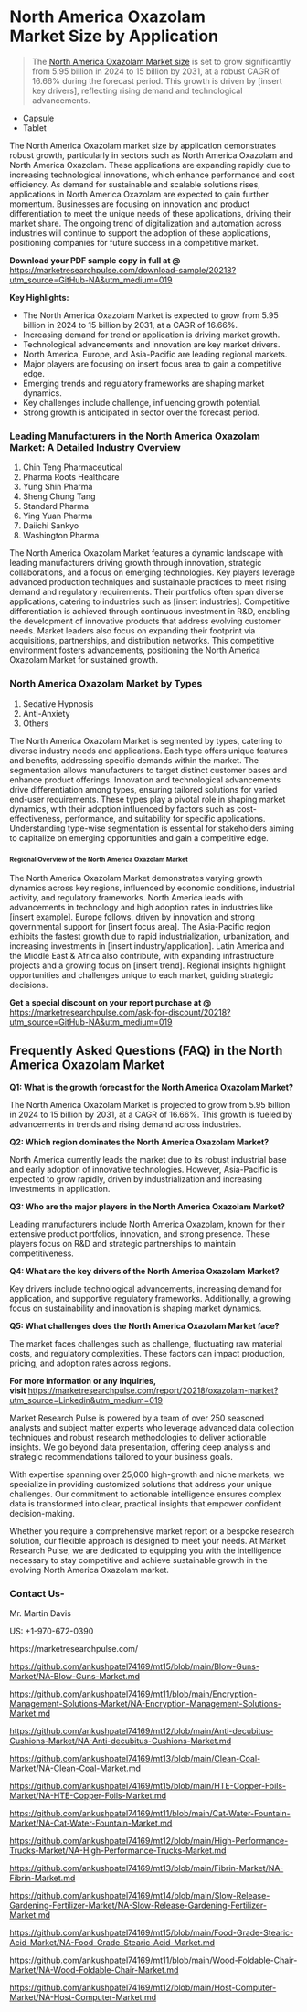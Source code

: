 <h1>North America Oxazolam Market&nbsp;Size by Application</h1><blockquote><p>The <a href="https://marketresearchpulse.com/download-sample/20218?utm_source=GitHub-NA&amp;utm_medium=019">North America Oxazolam Market size</a> is set to grow significantly from 5.95 billion in 2024 to 15 billion by 2031, at a robust CAGR of 16.66% during the forecast period. This growth is driven by [insert key drivers], reflecting rising demand and technological advancements.</p></blockquote><ul><li>Capsule<li> Tablet</li></ul><p>The North America Oxazolam market size by application demonstrates robust growth, particularly in sectors such as North America Oxazolam and North America Oxazolam. These applications are expanding rapidly due to increasing technological innovations, which enhance performance and cost efficiency. As demand for sustainable and scalable solutions rises, applications in North America Oxazolam are expected to gain further momentum. Businesses are focusing on innovation and product differentiation to meet the unique needs of these applications, driving their market share. The ongoing trend of digitalization and automation across industries will continue to support the adoption of these applications, positioning companies for future success in a competitive market.</p><p><strong>Download your PDF sample copy in full at @ </strong><a href="https://marketresearchpulse.com/download-sample/20218?utm_source=GitHub-NA&amp;utm_medium=019">https://marketresearchpulse.com/download-sample/20218?utm_source=GitHub-NA&amp;utm_medium=019</a></p><p><strong>Key Highlights: </strong></p><ul><li>The North America Oxazolam Market is expected to grow from 5.95 billion in 2024 to 15 billion by 2031, at a CAGR of 16.66%.</li><li>Increasing demand for trend or application is driving market growth.</li><li>Technological advancements and innovation are key market drivers.</li><li>North America, Europe, and Asia-Pacific are leading regional markets.</li><li>Major players are focusing on insert focus area to gain a competitive edge.</li><li>Emerging trends and regulatory frameworks are shaping market dynamics.</li><li>Key challenges include challenge, influencing growth potential.</li><li>Strong growth is anticipated in sector over the forecast period.</li></ul><h3>Leading Manufacturers in the North America Oxazolam Market: A Detailed Industry Overview</h3><ol><li>Chin Teng Pharmaceutical</li><li>Pharma Roots Healthcare</li><li>Yung Shin Pharma</li><li>Sheng Chung Tang</li><li>Standard Pharma</li><li>Ying Yuan Pharma</li><li>Daiichi Sankyo</li><li>Washington Pharma</li></ol><div class="flex max-w-full flex-col flex-grow"><div class="min-h-8 text-message flex w-full flex-col items-end gap-2 whitespace-normal break-words [.text-message+&amp;]:mt-5" dir="auto" data-message-author-role="assistant" data-message-id="fd8432e4-4910-450d-b182-61b7bfb0a01f" data-message-model-slug="gpt-4o"><div class="flex w-full flex-col gap-1 empty:hidden first:pt-[3px]"><div class="markdown prose w-full break-words dark:prose-invert light"><p>The North America Oxazolam Market features a dynamic landscape with leading manufacturers driving growth through innovation, strategic collaborations, and a focus on emerging technologies. Key players leverage advanced production techniques and sustainable practices to meet rising demand and regulatory requirements. Their portfolios often span diverse applications, catering to industries such as [insert industries]. Competitive differentiation is achieved through continuous investment in R&amp;D, enabling the development of innovative products that address evolving customer needs. Market leaders also focus on expanding their footprint via acquisitions, partnerships, and distribution networks. This competitive environment fosters advancements, positioning the North America Oxazolam Market for sustained growth.</p></div></div></div></div><h3>North America Oxazolam Market by Types</h3><ol><li>Sedative Hypnosis<li> Anti-Anxiety<li> Others</li></ol><div class="flex max-w-full flex-col flex-grow"><div class="min-h-8 text-message flex w-full flex-col items-end gap-2 whitespace-normal break-words [.text-message+&amp;]:mt-5" dir="auto" data-message-author-role="assistant" data-message-id="084470be-0bb7-4664-bddf-5156b4f41249" data-message-model-slug="gpt-4o-mini"><div class="flex w-full flex-col gap-1 empty:hidden first:pt-[3px]"><div class="markdown prose w-full break-words dark:prose-invert light"><p>The North America Oxazolam Market is segmented by types, catering to diverse industry needs and applications. Each type offers unique features and benefits, addressing specific demands within the market. The segmentation allows manufacturers to target distinct customer bases and enhance product offerings. Innovation and technological advancements drive differentiation among types, ensuring tailored solutions for varied end-user requirements. These types play a pivotal role in shaping market dynamics, with their adoption influenced by factors such as cost-effectiveness, performance, and suitability for specific applications. Understanding type-wise segmentation is essential for stakeholders aiming to capitalize on emerging opportunities and gain a competitive edge.</p></div></div></div></div><h3><span style="font-size: 11px;">Regional Overview of the North America Oxazolam Market</span></h3><div class="flex max-w-full flex-col flex-grow"><div class="min-h-8 text-message flex w-full flex-col items-end gap-2 whitespace-normal break-words [.text-message+&amp;]:mt-5" dir="auto" data-message-author-role="assistant" data-message-id="e9038762-ce64-4e30-91c9-9bd413514231" data-message-model-slug="gpt-4o-mini"><div class="flex w-full flex-col gap-1 empty:hidden first:pt-[3px]"><div class="markdown prose w-full break-words dark:prose-invert light"><p>The North America Oxazolam Market demonstrates varying growth dynamics across key regions, influenced by economic conditions, industrial activity, and regulatory frameworks. North America leads with advancements in technology and high adoption rates in industries like [insert example]. Europe follows, driven by innovation and strong governmental support for [insert focus area]. The Asia-Pacific region exhibits the fastest growth due to rapid industrialization, urbanization, and increasing investments in [insert industry/application]. Latin America and the Middle East &amp; Africa also contribute, with expanding infrastructure projects and a growing focus on [insert trend]. Regional insights highlight opportunities and challenges unique to each market, guiding strategic decisions.</p></div></div></div></div><p><strong>Get a special discount on your report purchase at @ </strong><a href="https://marketresearchpulse.com/ask-for-discount/20218?utm_source=GitHub-NA&amp;utm_medium=019">https://marketresearchpulse.com/ask-for-discount/20218?utm_source=GitHub-NA&amp;utm_medium=019</a></p><h2>Frequently Asked Questions (FAQ) in the North America Oxazolam Market</h2><p><strong>Q1: What is the growth forecast for the North America Oxazolam Market?</strong></p><p>The North America Oxazolam Market is projected to grow from 5.95 billion in 2024 to 15 billion by 2031, at a CAGR of 16.66%. This growth is fueled by advancements in trends and rising demand across industries.</p><p><strong>Q2: Which region dominates the North America Oxazolam Market?</strong></p><p>North America currently leads the market due to its robust industrial base and early adoption of innovative technologies. However, Asia-Pacific is expected to grow rapidly, driven by industrialization and increasing investments in application.</p><p><strong>Q3: Who are the major players in the North America Oxazolam Market?</strong></p><p>Leading manufacturers include North America Oxazolam, known for their extensive product portfolios, innovation, and strong presence. These players focus on R&amp;D and strategic partnerships to maintain competitiveness.</p><p><strong>Q4: What are the key drivers of the North America Oxazolam Market?</strong></p><p>Key drivers include technological advancements, increasing demand for application, and supportive regulatory frameworks. Additionally, a growing focus on sustainability and innovation is shaping market dynamics.</p><p><strong>Q5: What challenges does the North America Oxazolam Market face?</strong></p><p>The market faces challenges such as challenge, fluctuating raw material costs, and regulatory complexities. These factors can impact production, pricing, and adoption rates across regions.</p><p><strong>For more information or any inquiries, visit&nbsp;</strong><a href="https://marketresearchpulse.com/report/20218/oxazolam-market?utm_source=Linkedin&utm_medium=019">https://marketresearchpulse.com/report/20218/oxazolam-market?utm_source=Linkedin&utm_medium=019</a></p><p>Market Research Pulse is powered by a team of over 250 seasoned analysts and subject matter experts who leverage advanced data collection techniques and robust research methodologies to deliver actionable insights. We go beyond data presentation, offering deep analysis and strategic recommendations tailored to your business goals.</p><p>With expertise spanning over 25,000 high-growth and niche markets, we specialize in providing customized solutions that address your unique challenges. Our commitment to actionable intelligence ensures complex data is transformed into clear, practical insights that empower confident decision-making.</p><p>Whether you require a comprehensive market report or a bespoke research solution, our flexible approach is designed to meet your needs. At Market Research Pulse, we are dedicated to equipping you with the intelligence necessary to stay competitive and achieve sustainable growth in the evolving North America Oxazolam market.</p><h3><strong>Contact Us-</strong></h3><p>Mr. Martin Davis</p><p>US: +1-970-672-0390</p><p>https://marketresearchpulse.com/</p><p><a href="https://github.com/ankushpatel74169/mt15/blob/main/Blow-Guns-Market/NA-Blow-Guns-Market.md">https://github.com/ankushpatel74169/mt15/blob/main/Blow-Guns-Market/NA-Blow-Guns-Market.md</a></p><p><a href="https://github.com/ankushpatel74169/mt11/blob/main/Encryption-Management-Solutions-Market/NA-Encryption-Management-Solutions-Market.md">https://github.com/ankushpatel74169/mt11/blob/main/Encryption-Management-Solutions-Market/NA-Encryption-Management-Solutions-Market.md</a></p><p><a href="https://github.com/ankushpatel74169/mt12/blob/main/Anti-decubitus-Cushions-Market/NA-Anti-decubitus-Cushions-Market.md">https://github.com/ankushpatel74169/mt12/blob/main/Anti-decubitus-Cushions-Market/NA-Anti-decubitus-Cushions-Market.md</a></p><p><a href="https://github.com/ankushpatel74169/mt13/blob/main/Clean-Coal-Market/NA-Clean-Coal-Market.md">https://github.com/ankushpatel74169/mt13/blob/main/Clean-Coal-Market/NA-Clean-Coal-Market.md</a></p><p><a href="https://github.com/ankushpatel74169/mt15/blob/main/HTE-Copper-Foils-Market/NA-HTE-Copper-Foils-Market.md">https://github.com/ankushpatel74169/mt15/blob/main/HTE-Copper-Foils-Market/NA-HTE-Copper-Foils-Market.md</a></p><p><a href="https://github.com/ankushpatel74169/mt11/blob/main/Cat-Water-Fountain-Market/NA-Cat-Water-Fountain-Market.md">https://github.com/ankushpatel74169/mt11/blob/main/Cat-Water-Fountain-Market/NA-Cat-Water-Fountain-Market.md</a></p><p><a href="https://github.com/ankushpatel74169/mt12/blob/main/High-Performance-Trucks-Market/NA-High-Performance-Trucks-Market.md">https://github.com/ankushpatel74169/mt12/blob/main/High-Performance-Trucks-Market/NA-High-Performance-Trucks-Market.md</a></p><p><a href="https://github.com/ankushpatel74169/mt13/blob/main/Fibrin-Market/NA-Fibrin-Market.md">https://github.com/ankushpatel74169/mt13/blob/main/Fibrin-Market/NA-Fibrin-Market.md</a></p><p><a href="https://github.com/ankushpatel74169/mt14/blob/main/Slow-Release-Gardening-Fertilizer-Market/NA-Slow-Release-Gardening-Fertilizer-Market.md">https://github.com/ankushpatel74169/mt14/blob/main/Slow-Release-Gardening-Fertilizer-Market/NA-Slow-Release-Gardening-Fertilizer-Market.md</a></p><p><a href="https://github.com/ankushpatel74169/mt15/blob/main/Food-Grade-Stearic-Acid-Market/NA-Food-Grade-Stearic-Acid-Market.md">https://github.com/ankushpatel74169/mt15/blob/main/Food-Grade-Stearic-Acid-Market/NA-Food-Grade-Stearic-Acid-Market.md</a></p><p><a href="https://github.com/ankushpatel74169/mt11/blob/main/Wood-Foldable-Chair-Market/NA-Wood-Foldable-Chair-Market.md">https://github.com/ankushpatel74169/mt11/blob/main/Wood-Foldable-Chair-Market/NA-Wood-Foldable-Chair-Market.md</a></p><p><a href="https://github.com/ankushpatel74169/mt12/blob/main/Host-Computer-Market/NA-Host-Computer-Market.md">https://github.com/ankushpatel74169/mt12/blob/main/Host-Computer-Market/NA-Host-Computer-Market.md</a></p>
